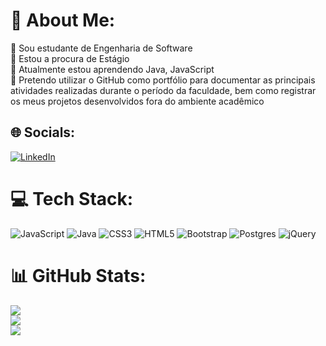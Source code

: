 # 💫 About Me:
🔭 Sou estudante de Engenharia de Software<br>👯 Estou a procura de Estágio<br>🌱 Atualmente estou aprendendo Java, JavaScript<br>💬 Pretendo utilizar o GitHub como portfólio para documentar as principais atividades realizadas durante o período da faculdade, bem como registrar os meus projetos desenvolvidos fora do ambiente acadêmico


## 🌐 Socials:
[![LinkedIn](https://img.shields.io/badge/LinkedIn-%230077B5.svg?logo=linkedin&logoColor=white)](https://linkedin.com/in/https://www.linkedin.com/in/eduardolopesx03/) 

# 💻 Tech Stack:
![JavaScript](https://img.shields.io/badge/javascript-%23323330.svg?style=for-the-badge&logo=javascript&logoColor=%23F7DF1E) ![Java](https://img.shields.io/badge/java-%23ED8B00.svg?style=for-the-badge&logo=openjdk&logoColor=white) ![CSS3](https://img.shields.io/badge/css3-%231572B6.svg?style=for-the-badge&logo=css3&logoColor=white) ![HTML5](https://img.shields.io/badge/html5-%23E34F26.svg?style=for-the-badge&logo=html5&logoColor=white) ![Bootstrap](https://img.shields.io/badge/bootstrap-%238511FA.svg?style=for-the-badge&logo=bootstrap&logoColor=white) ![Postgres](https://img.shields.io/badge/postgres-%23316192.svg?style=for-the-badge&logo=postgresql&logoColor=white) ![jQuery](https://img.shields.io/badge/jquery-%230769AD.svg?style=for-the-badge&logo=jquery&logoColor=white)
# 📊 GitHub Stats:
![](https://github-readme-stats.vercel.app/api?username=eduardolopesx03&theme=dark&hide_border=true&include_all_commits=false&count_private=false)<br/>
![](https://github-readme-streak-stats.herokuapp.com/?user=eduardolopesx03&theme=dark&hide_border=true)<br/>
![](https://github-readme-stats.vercel.app/api/top-langs/?username=eduardolopesx03&theme=dark&hide_border=true&include_all_commits=false&count_private=false&layout=compact)

<!-- Proudly created with GPRM ( https://gprm.itsvg.in ) -->